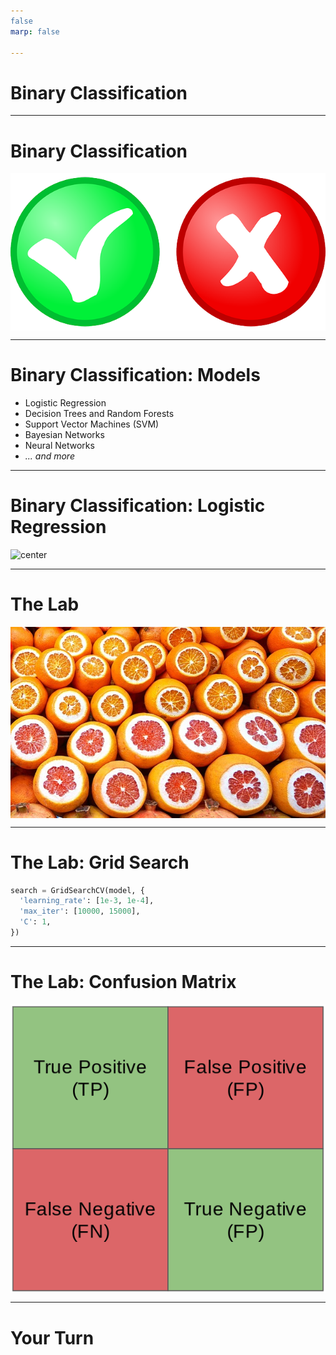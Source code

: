 ```yaml
---
false
marp: false

---
```


<style>
img[alt~="center"] {
  display: block;
  margin: 0 auto;
}
</style>

# Binary Classification

<!--
Our exploration into classification will start with the simplest case, binary classification. 
-->

---

# Binary Classification

![center](res/yes_or_no.png)

<!--
Binary means that there are only two values to predict. Binary classification is used to predict one of two values.

These can be true/false, hotdog/not hotdog, yes/no, benign/malignant, or any other possible this-or-that options. For simplicity, these options are usually encoded as 1 and 0.

Image Details:
* [yesno.png](https://pixabay.com/vectors/button-yes-no-red-green-icon-32259/): Pixabay License
-->

---

# Binary Classification: Models

* Logistic Regression
* Decision Trees and Random Forests
* Support Vector Machines (SVM)
* Bayesian Networks
* Neural Networks
* *... and more*

<!--
There are many models capable of performing binary classification. Some of the more common are listed on this slide. Each model has it's strengths and weaknesses. We'll study each of these model-types in this course.
-->

---

# Binary Classification: Logistic Regression

![center](res/classification.gif)

<!--
In the lab we will build a logistic regression. A logistic regression finds a logistic function and uses it to divide two classes of data. A logistic function is a function in the shape depicted in this slide. It can range in values from  zero to one.

This model is relatively easy to interpret and train, but doesn't perform well unless an actual logistic boundary can be found. To create a logistically divisible set of classes, you sometimes have to perform some very heavy data manipulation.

Image Details:
* [classification.gif](http://www.google.com): Copyright Google
-->

---

# The Lab

![center](res/oranges_and_grapefruit.jpg)

<!--
In our binary classification lab we will try to differentiate between oranges and grapefruit. We have a dataset with weight, size, and color information. We will build a logistic regression model to try to accomplish this task.
-->

---

# The Lab: Grid Search

```python
search = GridSearchCV(model, {
  'learning_rate': [1e-3, 1e-4],
  'max_iter': [10000, 15000],
  'C': 1,
})
```

<!--
In this lab we'll use a few new machine learning techniques. One of these is grid search. Grid search is a way to test different hyperparameters for a model. The search accepts a dictionary containing keys that map to model parameters. The values are lists for hyperparameters that you want to experiment with or single values for parameters that you want to keep constant.

Grid search tries every combination of parameters and finds which performs the best. This can be really useful for testing hyperparameters, but remember that combinations increase at a factorical rate, so running grid search can take quite a while.
-->

---

# The Lab: Confusion Matrix

![center](res/confusion_matrix.png)

<!--
We will also create our first confusion matrix in this lab. Remember that a confusion matrix shows true and false positives and negatives.
-->

---

# Your Turn

<!--
Now let's explore the binary classification lab.
-->